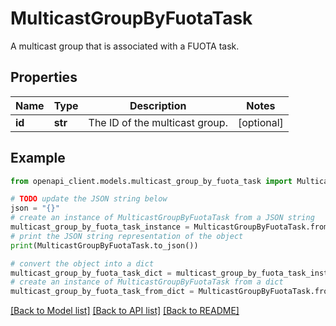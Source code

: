 # MulticastGroupByFuotaTask

A multicast group that is associated with a FUOTA task.

## Properties

Name | Type | Description | Notes
------------ | ------------- | ------------- | -------------
**id** | **str** | The ID of the multicast group. | [optional] 

## Example

```python
from openapi_client.models.multicast_group_by_fuota_task import MulticastGroupByFuotaTask

# TODO update the JSON string below
json = "{}"
# create an instance of MulticastGroupByFuotaTask from a JSON string
multicast_group_by_fuota_task_instance = MulticastGroupByFuotaTask.from_json(json)
# print the JSON string representation of the object
print(MulticastGroupByFuotaTask.to_json())

# convert the object into a dict
multicast_group_by_fuota_task_dict = multicast_group_by_fuota_task_instance.to_dict()
# create an instance of MulticastGroupByFuotaTask from a dict
multicast_group_by_fuota_task_from_dict = MulticastGroupByFuotaTask.from_dict(multicast_group_by_fuota_task_dict)
```
[[Back to Model list]](../README.md#documentation-for-models) [[Back to API list]](../README.md#documentation-for-api-endpoints) [[Back to README]](../README.md)


